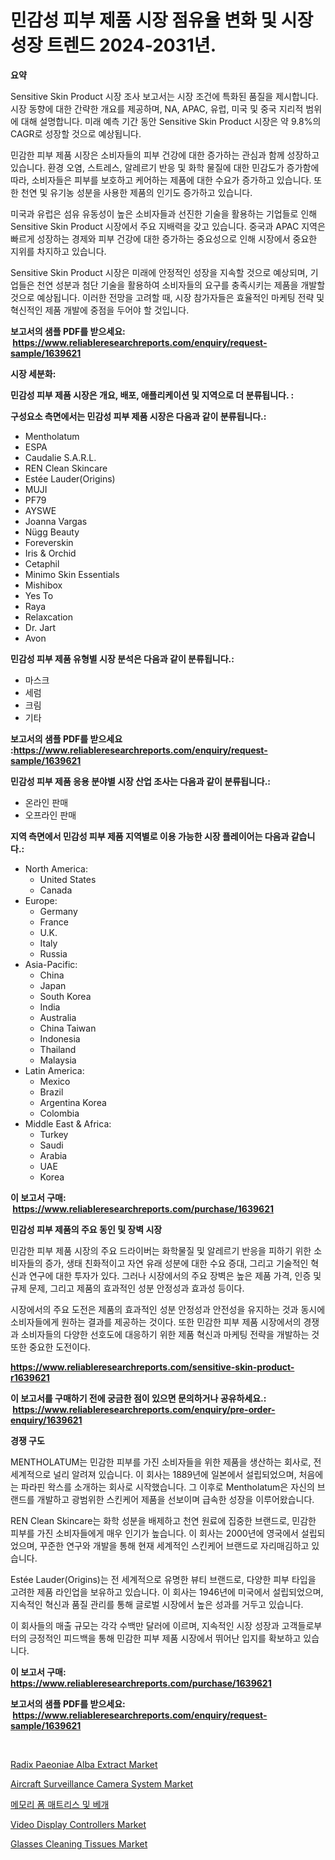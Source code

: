 <p><h1>민감성 피부 제품 시장 점유율 변화 및 시장 성장 트렌드 2024-2031년.</h1></p><p><strong>요약</strong></p>
<p><p>Sensitive Skin Product 시장 조사 보고서는 시장 조건에 특화된 품질을 제시합니다. 시장 동향에 대한 간략한 개요를 제공하며, NA, APAC, 유럽, 미국 및 중국 지리적 범위에 대해 설명합니다. 미래 예측 기간 동안 Sensitive Skin Product 시장은 약 9.8%의 CAGR로 성장할 것으로 예상됩니다.</p><p>민감한 피부 제품 시장은 소비자들의 피부 건강에 대한 증가하는 관심과 함께 성장하고 있습니다. 환경 오염, 스트레스, 알레르기 반응 및 화학 물질에 대한 민감도가 증가함에 따라, 소비자들은 피부를 보호하고 케어하는 제품에 대한 수요가 증가하고 있습니다. 또한 천연 및 유기농 성분을 사용한 제품의 인기도 증가하고 있습니다.</p><p>미국과 유럽은 섬유 유동성이 높은 소비자들과 선진한 기술을 활용하는 기업들로 인해 Sensitive Skin Product 시장에서 주요 지배력을 갖고 있습니다. 중국과 APAC 지역은 빠르게 성장하는 경제와 피부 건강에 대한 증가하는 중요성으로 인해 시장에서 중요한 지위를 차지하고 있습니다.</p><p>Sensitive Skin Product 시장은 미래에 안정적인 성장을 지속할 것으로 예상되며, 기업들은 천연 성분과 첨단 기술을 활용하여 소비자들의 요구를 충족시키는 제품을 개발할 것으로 예상됩니다. 이러한 전망을 고려할 때, 시장 참가자들은 효율적인 마케팅 전략 및 혁신적인 제품 개발에 중점을 두어야 할 것입니다.</p></p>
<p><strong>보고서의 샘플 PDF를 받으세요: &nbsp;<a href="https://www.reliableresearchreports.com/enquiry/request-sample/1639621">https://www.reliableresearchreports.com/enquiry/request-sample/1639621</a></strong></p>
<p><strong>시장 세분화:</strong></p>
<p><strong> 민감성 피부 제품 시장은 개요, 배포, 애플리케이션 및 지역으로 더 분류됩니다. :</strong></p>
<p><strong>구성요소 측면에서는 민감성 피부 제품 시장은 다음과 같이 분류됩니다.:</strong></p>
<p><ul><li>Mentholatum</li><li>ESPA</li><li>Caudalie S.A.R.L.</li><li>REN Clean Skincare</li><li>Estée Lauder(Origins)</li><li>MUJI</li><li>PF79</li><li>AYSWE</li><li>Joanna Vargas</li><li>Nügg Beauty</li><li>Foreverskin</li><li>Iris & Orchid</li><li>Cetaphil</li><li>Minimo Skin Essentials</li><li>Mishibox</li><li>Yes To</li><li>Raya</li><li>Relaxcation</li><li>Dr. Jart</li><li>Avon</li></ul></p>
<p><strong> 민감성 피부 제품 유형별 시장 분석은 다음과 같이 분류됩니다.:</strong></p>
<p><ul><li>마스크</li><li>세럼</li><li>크림</li><li>기타</li></ul></p>
<p><strong>보고서의 샘플 PDF를 받으세요 :<a href="https://www.reliableresearchreports.com/enquiry/request-sample/1639621">https://www.reliableresearchreports.com/enquiry/request-sample/1639621</a></strong></p>
<p><strong> 민감성 피부 제품 응용 분야별 시장 산업 조사는 다음과 같이 분류됩니다.:</strong></p>
<p><ul><li>온라인 판매</li><li>오프라인 판매</li></ul></p>
<p><strong>지역 측면에서 민감성 피부 제품 지역별로 이용 가능한 시장 플레이어는 다음과 같습니다.:</strong></p>
<p><ul>
    <li>
        North America:
        <ul>
            <li>United States</li>
            <li>Canada</li>
        </ul>
    </li>
    <li>
        Europe:
        <ul>
            <li>Germany</li>
            <li>France</li>
            <li>U.K.</li>
            <li>Italy</li>
            <li>Russia</li>
        </ul>
    </li>
    <li>
        Asia-Pacific:
        <ul>
            <li>China</li>
            <li>Japan</li>
            <li>South Korea</li>
            <li>India</li>
            <li>Australia</li>
            <li>China Taiwan</li>
            <li>Indonesia</li>
            <li>Thailand</li>
            <li>Malaysia</li>
        </ul>
    </li>
    <li>
        Latin America:
        <ul>
            <li>Mexico</li>
            <li>Brazil</li>
            <li>Argentina Korea</li>
            <li>Colombia</li>
        </ul>
    </li>
    <li>
        Middle East & Africa:
        <ul>
            <li>Turkey</li>
            <li>Saudi</li>
            <li>Arabia</li>
            <li>UAE</li>
            <li>Korea</li>
        </ul>
    </li>
    </ul></p>
<p><strong>이 보고서 구매: &nbsp;<a href="https://www.reliableresearchreports.com/purchase/1639621">https://www.reliableresearchreports.com/purchase/1639621</a></strong></p>
<p><strong>민감성 피부 제품의 주요 동인 및 장벽 시장</strong></p>
<p><p>민감한 피부 제품 시장의 주요 드라이버는 화학물질 및 알레르기 반응을 피하기 위한 소비자들의 증가, 생태 친화적이고 자연 유래 성분에 대한 수요 증대, 그리고 기술적인 혁신과 연구에 대한 투자가 있다. 그러나 시장에서의 주요 장벽은 높은 제품 가격, 인증 및 규제 문제, 그리고 제품의 효과적인 성분 안정성과 효과성 등이다.</p><p>시장에서의 주요 도전은 제품의 효과적인 성분 안정성과 안전성을 유지하는 것과 동시에 소비자들에게 원하는 결과를 제공하는 것이다. 또한 민감한 피부 제품 시장에서의 경쟁과 소비자들의 다양한 선호도에 대응하기 위한 제품 혁신과 마케팅 전략을 개발하는 것 또한 중요한 도전이다.</p></p>
<p><strong><a href="https://www.reliableresearchreports.com/sensitive-skin-product-r1639621">https://www.reliableresearchreports.com/sensitive-skin-product-r1639621</a></strong></p>
<p><strong>이 보고서를 구매하기 전에 궁금한 점이 있으면 문의하거나 공유하세요.: &nbsp;<a href="https://www.reliableresearchreports.com/enquiry/pre-order-enquiry/1639621">https://www.reliableresearchreports.com/enquiry/pre-order-enquiry/1639621</a></strong></p>
<p><strong>경쟁 구도</strong></p>
<p><p>MENTHOLATUM는 민감한 피부를 가진 소비자들을 위한 제품을 생산하는 회사로, 전 세계적으로 널리 알려져 있습니다. 이 회사는 1889년에 일본에서 설립되었으며, 처음에는 파라핀 왁스를 소개하는 회사로 시작했습니다. 그 이후로 Mentholatum은 자신의 브랜드를 개발하고 광범위한 스킨케어 제품을 선보이며 급속한 성장을 이루어왔습니다. </p><p>REN Clean Skincare는 화학 성분을 배제하고 천연 원료에 집중한 브랜드로, 민감한 피부를 가진 소비자들에게 매우 인기가 높습니다. 이 회사는 2000년에 영국에서 설립되었으며, 꾸준한 연구와 개발을 통해 현재 세계적인 스킨케어 브랜드로 자리매김하고 있습니다. </p><p>Estée Lauder(Origins)는 전 세계적으로 유명한 뷰티 브랜드로, 다양한 피부 타입을 고려한 제품 라인업을 보유하고 있습니다. 이 회사는 1946년에 미국에서 설립되었으며, 지속적인 혁신과 품질 관리를 통해 글로벌 시장에서 높은 성과를 거두고 있습니다. </p><p>이 회사들의 매출 규모는 각각 수백만 달러에 이르며, 지속적인 시장 성장과 고객들로부터의 긍정적인 피드백을 통해 민감한 피부 제품 시장에서 뛰어난 입지를 확보하고 있습니다.</p></p>
<p><strong>이 보고서 구매: &nbsp; <a href="https://www.reliableresearchreports.com/purchase/1639621">https://www.reliableresearchreports.com/purchase/1639621</a></strong></p>
<p><strong>보고서의 샘플 PDF를 받으세요: &nbsp;<a href="https://www.reliableresearchreports.com/enquiry/request-sample/1639621">https://www.reliableresearchreports.com/enquiry/request-sample/1639621</a></strong><strong></strong></p>
<p>&nbsp;</p>
<p><p><a href="https://github.com/JameTravis/Market-Research-Report-List-5/blob/main/radix-paeoniae-alba-extract-market.md">Radix Paeoniae Alba Extract Market</a></p><p><a href="https://github.com/HenrietteMills1/Market-Research-Report-List-1/blob/main/aircraft-surveillance-camera-system-market.md">Aircraft Surveillance Camera System Market</a></p><p><a href="https://github.com/rcabello548/Market-Research-Report-List-1/blob/main/596372463906.md">메모리 폼 매트리스 및 베개</a></p><p><a href="https://www.linkedin.com/pulse/video-display-controllers-market-report-reveals-latest-trends-cmnle">Video Display Controllers Market</a></p><p><a href="https://issuu.com/reportprime-2/docs/glasses-cleaning-tissues-market-size-2030.pptx">Glasses Cleaning Tissues Market</a></p></p>